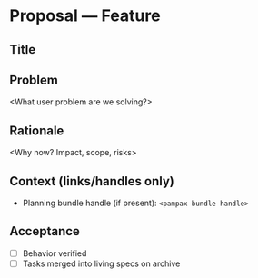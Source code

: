 # Proposal — Feature

## Title
<Short imperative title>

## Problem
<What user problem are we solving?>

## Rationale
<Why now? Impact, scope, risks>

## Context (links/handles only)
- Planning bundle handle (if present): `<pampax bundle handle>`

## Acceptance
- [ ] Behavior verified
- [ ] Tasks merged into living specs on archive
